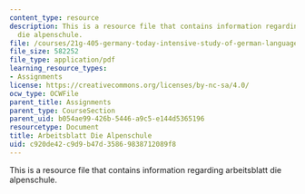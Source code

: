 ```yaml
---
content_type: resource
description: This is a resource file that contains information regarding arbeitsblatt
  die alpenschule.
file: /courses/21g-405-germany-today-intensive-study-of-german-language-and-culture-january-iap-2011/c920de42c9d9b47d35869838712089f8_MIT21G_405IAP11_abt_alpen.pdf
file_size: 582252
file_type: application/pdf
learning_resource_types:
- Assignments
license: https://creativecommons.org/licenses/by-nc-sa/4.0/
ocw_type: OCWFile
parent_title: Assignments
parent_type: CourseSection
parent_uid: b054ae99-426b-5446-a9c5-e144d5365196
resourcetype: Document
title: Arbeitsblatt Die Alpenschule
uid: c920de42-c9d9-b47d-3586-9838712089f8
---
```

This is a resource file that contains information regarding arbeitsblatt die alpenschule.